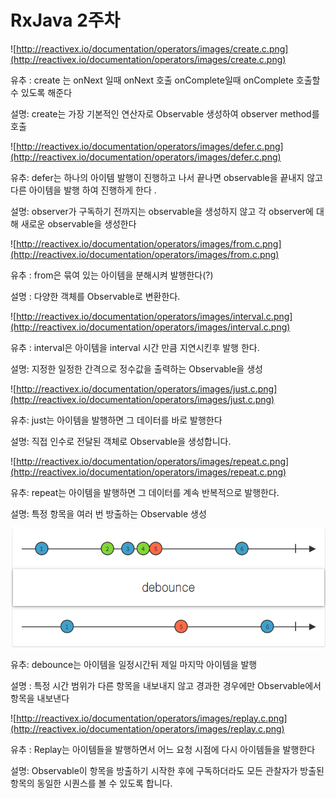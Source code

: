 # RxJava 2주차

![http://reactivex.io/documentation/operators/images/create.c.png](http://reactivex.io/documentation/operators/images/create.c.png)

유추 : create 는 onNext 일때 onNext 호출  onComplete일때 onComplete 호출할수 있도록 해준다

설명: create는 가장 기본적인 연산자로 Observable 생성하여 observer method를 호출

![http://reactivex.io/documentation/operators/images/defer.c.png](http://reactivex.io/documentation/operators/images/defer.c.png)

유추: defer는 하나의 아이템 발행이 진행하고 나서 끝나면 observable을 끝내지 않고 다른 아이템을 발행 하여 진행하게 한다 .

설명: observer가 구독하기 전까지는 observable을 생성하지 않고 각 observer에 대해 새로운 observable을 생성한다

![http://reactivex.io/documentation/operators/images/from.c.png](http://reactivex.io/documentation/operators/images/from.c.png)

유추 : from은 묶여 있는 아이템을 분해시켜 발행한다(?)

설명 : 다양한 객체를 Observable로 변환한다.

![http://reactivex.io/documentation/operators/images/interval.c.png](http://reactivex.io/documentation/operators/images/interval.c.png)

유추 : interval은 아이템을 interval 시간 만큼 지연시킨후 발행 한다.

설명: 지정한 일정한 간격으로 정수값을 출력하는 Observable을 생성

![http://reactivex.io/documentation/operators/images/just.c.png](http://reactivex.io/documentation/operators/images/just.c.png)

유추: just는 아이템을 발행하면 그 데이터를 바로 발행한다

설명: 직접 인수로 전달된 객체로 Observable을 생성합니다.

![http://reactivex.io/documentation/operators/images/repeat.c.png](http://reactivex.io/documentation/operators/images/repeat.c.png)

유추: repeat는 아이템을 발행하면 그 데이터를 계속 반복적으로 발행한다.

설명: 특정 항목을 여러 번 방출하는 Observable 생성

![Debounce.PNG](Debounce.png)

유추: debounce는 아이템을 일정시간뒤 제일 마지막 아이템을 발행

설명  : 특정 시간 범위가 다른 항목을 내보내지 않고 경과한 경우에만 Observable에서 항목을 내보낸다

![http://reactivex.io/documentation/operators/images/replay.c.png](http://reactivex.io/documentation/operators/images/replay.c.png)

유추 : Replay는 아이템들을 발행하면서 어느 요청 시점에 다시 아이템들을 발행한다

설명: Observable이 항목을 방출하기 시작한 후에 구독하더라도 모든 관찰자가 방출된 항목의 동일한 시퀀스를 볼 수 있도록 합니다.